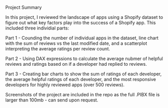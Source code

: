 Project Summary

In this project, I reviewed the landscape of apps using a Shopify dataset to figure out what key factors play into the success of a Shopify app. This included three individial parts: 
  
  Part 1 - Counding the number of individual apps in the dataset, line chart with the sum of reviews vs the last modified date, and a scatterplot interpreting the average ratings per review count.

  Part 2 - Using DAX expressions to calculate the average nubmer of helpful reviews and ratings based on if a developer had replied to reviews. 

  Part 3 - Creating bar charts to show the sum of ratings of each developer, the average helpful ratings of each developer, and the most responsive developers for highly reviewed apps (over 500 reviews).

Screenshots of the project are included in the repo as the full .PIBX file is larger than 100mb - can send upon request.
